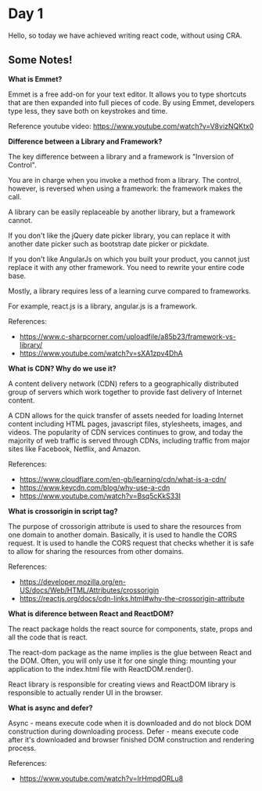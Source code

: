 ﻿# Day 1

Hello, so today we have achieved writing react code, without using CRA.

## Some Notes!

**What is Emmet?**

Emmet is a free add-on for your text editor. It allows you to type shortcuts that are then expanded into full pieces of code. By using Emmet, developers type less, they save both on keystrokes and time.

Reference youtube video: https://www.youtube.com/watch?v=V8vizNQKtx0


**Difference between a Library and Framework?**

The key difference between a library and a framework is "Inversion of Control".

You are in charge when you invoke a method from a library. The control, however, is reversed when using a framework: the framework makes the call.

A library can be easily replaceable by another library, but a framework cannot.
 
If you don't like the jQuery date picker library, you can replace it with another date picker such as bootstrap date picker or pickdate.
 
If you don't like AngularJs on which you built your product, you cannot just replace it with any other framework. You need to rewrite your entire code base.
 
Mostly, a library requires less of a learning curve compared to frameworks.
 
For example, react.js is a library, angular.js is a framework.

References: 
* https://www.c-sharpcorner.com/uploadfile/a85b23/framework-vs-library/
* https://www.youtube.com/watch?v=sXA1zpv4DhA


**What is CDN? Why do we use it?**

A content delivery network (CDN) refers to a geographically distributed group of servers which work together to provide fast delivery of Internet content.

A CDN allows for the quick transfer of assets needed for loading Internet content including HTML pages, javascript files, stylesheets, images, and videos. The popularity of CDN services continues to grow, and today the majority of web traffic is served through CDNs, including traffic from major sites like Facebook, Netflix, and Amazon.

References:
* https://www.cloudflare.com/en-gb/learning/cdn/what-is-a-cdn/
* https://www.keycdn.com/blog/why-use-a-cdn
* https://www.youtube.com/watch?v=Bsq5cKkS33I


**What is crossorigin in script tag?**

The purpose of crossorigin attribute is used to share the resources from one domain to another domain. Basically, it is used to handle the CORS request. It is used to handle the CORS request that checks whether it is safe to allow for sharing the resources from other domains.

References:
* https://developer.mozilla.org/en-US/docs/Web/HTML/Attributes/crossorigin
* https://reactjs.org/docs/cdn-links.html#why-the-crossorigin-attribute


**What is diference between React and ReactDOM?**

The react package holds the react source for components, state, props and all the code that is react.

The react-dom package as the name implies is the glue between React and the DOM. Often, you will only use it for one single thing: mounting your application to the index.html file with ReactDOM.render().

React library is responsible for creating views and ReactDOM library is responsible to actually render UI in the browser.

**What is async and defer?**

Async - means execute code when it is downloaded and do not block DOM construction during downloading process. 
Defer - means execute code after it's downloaded and browser finished DOM construction and rendering process.

References:
* https://www.youtube.com/watch?v=IrHmpdORLu8
